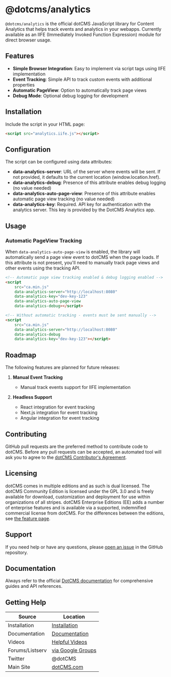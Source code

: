 # @dotcms/analytics

`@dotcms/analytics` is the official dotCMS JavaScript library for Content Analytics that helps track events and analytics in your webapps. Currently available as an IIFE (Immediately Invoked Function Expression) module for direct browser usage.

## Features

-   **Simple Browser Integration**: Easy to implement via script tags using IIFE implementation
-   **Event Tracking**: Simple API to track custom events with additional properties
-   **Automatic PageView**: Option to automatically track page views
-   **Debug Mode**: Optional debug logging for development

## Installation

Include the script in your HTML page:

```html
<script src="analytics.iife.js"></script>
```

## Configuration

The script can be configured using data attributes:

-   **data-analytics-server**: URL of the server where events will be sent. If not provided, it defaults to the current location (window.location.href).
-   **data-analytics-debug**: Presence of this attribute enables debug logging (no value needed)
-   **data-analytics-auto-page-view**: Presence of this attribute enables automatic page view tracking (no value needed)
-   **data-analytics-key**: Required. API key for authentication with the analytics server. This key is provided by the DotCMS Analytics app.

## Usage

### Automatic PageView Tracking

When `data-analytics-auto-page-view` is enabled, the library will automatically send a page view event to dotCMS when the page loads. If this attribute is not present, you'll need to manually track page views and other events using the tracking API.

```html
<!-- Automatic page view tracking enabled & debug logging enabled -->
<script
    src="ca.min.js"
    data-analytics-server="http://localhost:8080"
    data-analytics-key="dev-key-123"
    data-analytics-auto-page-view
    data-analytics-debug></script>

<!-- Without automatic tracking - events must be sent manually -->
<script
    src="ca.min.js"
    data-analytics-server="http://localhost:8080"
    data-analytics-debug
    data-analytics-key="dev-key-123"></script>
```

## Roadmap

The following features are planned for future releases:

1. **Manual Event Tracking**

    - Manual track events support for IIFE implementation

2. **Headless Support**

    - React integration for event tracking
    - Next.js integration for event tracking
    - Angular integration for event tracking

## Contributing

GitHub pull requests are the preferred method to contribute code to dotCMS. Before any pull requests can be accepted, an automated tool will ask you to agree to the [dotCMS Contributor's Agreement](https://gist.github.com/wezell/85ef45298c48494b90d92755b583acb3).

## Licensing

dotCMS comes in multiple editions and as such is dual licensed. The dotCMS Community Edition is licensed under the GPL 3.0 and is freely available for download, customization and deployment for use within organizations of all stripes. dotCMS Enterprise Editions (EE) adds a number of enterprise features and is available via a supported, indemnified commercial license from dotCMS. For the differences between the editions, see [the feature page](http://dotcms.com/cms-platform/features).

## Support

If you need help or have any questions, please [open an issue](https://github.com/dotCMS/core/issues/new/choose) in the GitHub repository.

## Documentation

Always refer to the official [DotCMS documentation](https://www.dotcms.com/docs/latest/) for comprehensive guides and API references.

## Getting Help

| Source          | Location                                                            |
| --------------- | ------------------------------------------------------------------- |
| Installation    | [Installation](https://dotcms.com/docs/latest/installation)         |
| Documentation   | [Documentation](https://dotcms.com/docs/latest/table-of-contents)   |
| Videos          | [Helpful Videos](http://dotcms.com/videos/)                         |
| Forums/Listserv | [via Google Groups](https://groups.google.com/forum/#!forum/dotCMS) |
| Twitter         | @dotCMS                                                             |
| Main Site       | [dotCMS.com](https://dotcms.com/)                                   |
